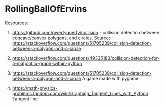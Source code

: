 # RollingBallOfErvins

Resources:
1) https://github.com/qwertyquerty/collision - collision detection between concave/convex polygons, and circles.
Source: https://stackoverflow.com/questions/51705239/collision-detection-between-a-polygon-and-a-circle

2) https://stackoverflow.com/questions/49335183/collision-detection-for-a-matplotlib-graph-within-python

3)  https://stackoverflow.com/questions/51705239/collision-detection-between-a-polygon-and-a-circle
   A game made with pygame 
4) https://math-physics-problems.fandom.com/wiki/Graphing_Tangent_Lines_with_Python
   Tangent line
